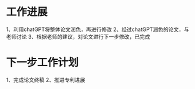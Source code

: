 # 工作进展
1、利用chatGPT将整体论文润色，再进行修改
2、经过chatGPT润色的论文，与老师讨论
3、根据老师的建议，对论文进行下一步修改，已完成
# 下一步工作计划
1、完成论文终稿
2、推进专利进展
